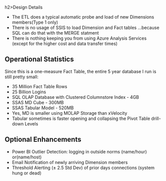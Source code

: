 h2>Design Details</h2>

* The ETL does a typical automatic probe and load of new Dimensions members(Type 1 only)
* There is no usage of SSIS to load Dimension and Fact tables ...because SQL can do that with the MERGE statment
* There is nothing keeping you from using Azure Analysis Services (except for the higher cost and data transfer times)<br>

<h2> Operational Statistics</h2>
Since this is a one-measure Fact Table, the entire 5 year database I run is still pretty small:

* 35 Million Fact Table Rows
* 25 Billion Logins
* SQL OLAP Database with Clustered Columnstore Index  - 4GB
* SSAS MD Cube - 300MB
* SSAS Tabular Model - 520MB
* Yes, MD is smaller using MOLAP Storage than xVelocity 
* Tabular sometimes is faster opening and collapsing the Pivot Table drill-down Levels

<h2> Optional Enhancements</h2>

* Power BI Outlier Detection: logging in outside norms (name/hour) or(name/host)
* Email Notification of newly arriving Dimension members
* Threshold Alerting (± 2.5 Std Dev) of prior days connections (system hung or dead)
